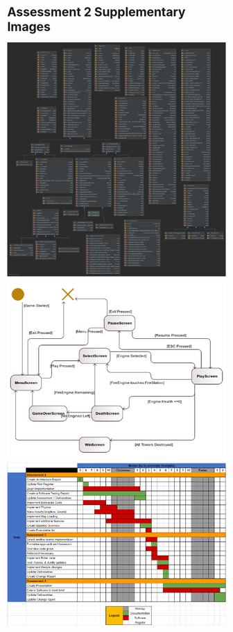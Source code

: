 # Assessment 2 Supplementary Images

![Main UML Diagram](uml.png)

![Main State Diagram](statemachine.png)

![Gantt Chart](gantt.png)
